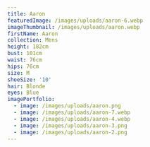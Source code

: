 ```yaml
---
title: Aaron
featuredImage: /images/uploads/aaron-6.webp
imageThumbnail: /images/uploads/aaron.webp
firstName: Aaron
collection: Mens
height: 182cm
bust: 101cm
waist: 76cm
hips: 76cm
size: M
shoeSize: '10'
hair: Blonde
eyes: Blue
imagePortfolio:
  - image: /images/uploads/aaron.png
  - image: /images/uploads/aaron-7.webp
  - image: /images/uploads/aaron-4.webp
  - image: /images/uploads/aaron-3.png
  - image: /images/uploads/aaron-2.png
---
```


